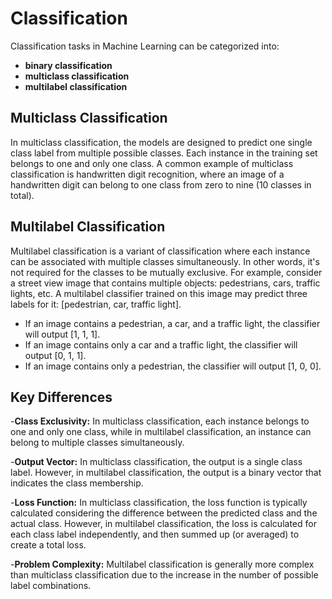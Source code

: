 # Classification
Classification tasks in Machine Learning can be categorized into:

- **binary classification**
- **multiclass classification**
- **multilabel classification**

## Multiclass Classification
In multiclass classification, the models are designed to predict one single class label from multiple possible classes. Each instance in the training set belongs to one and only one class. A common example of multiclass classification is handwritten digit recognition, where an image of a handwritten digit can belong to one class from zero to nine (10 classes in total).

## Multilabel Classification
Multilabel classification is a variant of classification where each instance can be associated with multiple classes simultaneously. In other words, it's not required for the classes to be mutually exclusive. For example, consider a street view image that contains multiple objects: pedestrians, cars, traffic lights, etc. A multilabel classifier trained on this image may predict three labels for it: [pedestrian, car, traffic light].

- If an image contains a pedestrian, a car, and a traffic light, the classifier will output [1, 1, 1].
- If an image contains only a car and a traffic light, the classifier will output [0, 1, 1].
- If an image contains only a pedestrian, the classifier will output [1, 0, 0].

## Key Differences
-**Class Exclusivity:** In multiclass classification, each instance belongs to one and only one class, while in multilabel classification, an instance can belong to multiple classes simultaneously.

-**Output Vector:** In multiclass classification, the output is a single class label. However, in multilabel classification, the output is a binary vector that indicates the class membership.

-**Loss Function:** In multiclass classification, the loss function is typically calculated considering the difference between the predicted class and the actual class. However, in multilabel classification, the loss is calculated for each class label independently, and then summed up (or averaged) to create a total loss.

-**Problem Complexity:** Multilabel classification is generally more complex than multiclass classification due to the increase in the number of possible label combinations.